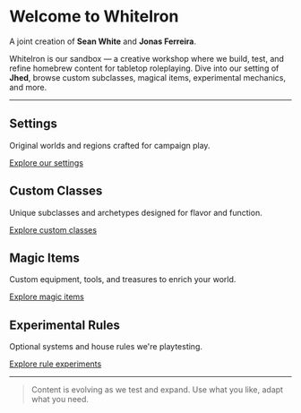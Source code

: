 # Welcome to WhiteIron

A joint creation of **Sean White** and **Jonas Ferreira**.

WhiteIron is our sandbox — a creative workshop where we build, test, and refine homebrew content for tabletop roleplaying. Dive into our setting of **Jhed**, browse custom subclasses, magical items, experimental mechanics, and more.

---

## Settings

Original worlds and regions crafted for campaign play.

[Explore our settings](settings.md)

## Custom Classes

Unique subclasses and archetypes designed for flavor and function.

[Explore custom classes](subclasses.md)

## Magic Items

Custom equipment, tools, and treasures to enrich your world.

[Explore magic items](items.md)

## Experimental Rules

Optional systems and house rules we're playtesting.

[Explore rule experiments](experiments.md)

---

> Content is evolving as we test and expand. Use what you like, adapt what you need.
